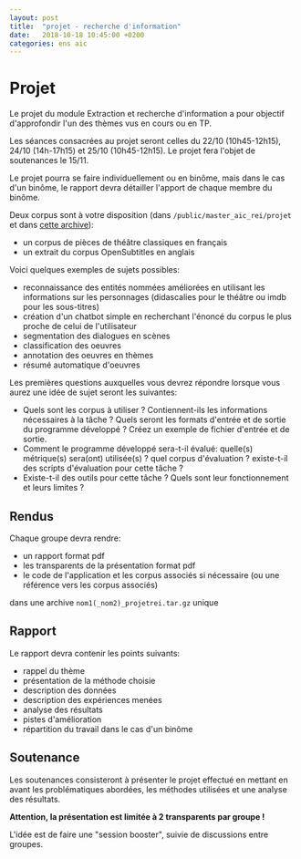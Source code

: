 ```yaml
---
layout: post
title:  "projet - recherche d'information"
date:   2018-10-18 10:45:00 +0200
categories: ens aic
---
```

# Projet
Le projet du module Extraction et recherche d'information a pour objectif d'approfondir l'un des thèmes vus en cours ou en TP.

Les séances consacrées au projet seront celles du 22/10 (10h45-12h15), 24/10 (14h-17h15) et 25/10 (10h45-12h15). Le projet fera l'objet de soutenances le 15/11.

Le projet pourra se faire individuellement ou en binôme, mais dans le cas d'un binôme, le rapport devra détailler l'apport de chaque membre du binôme.

Deux corpus sont à votre disposition (dans `/public/master_aic_rei/projet` et dans [cette archive](https://annlor.github.io/docs/corpus.tar.gz)):
- un corpus de pièces de théâtre classiques en français
- un extrait du corpus OpenSubtitles en anglais

Voici quelques exemples de sujets possibles:
- reconnaissance des entités nommées améliorées en utilisant les informations sur les personnages (didascalies pour le théâtre ou imdb pour les sous-titres)
- création d'un chatbot simple en recherchant l'énoncé du corpus le plus proche de celui de l'utilisateur
- segmentation des dialogues en scènes
- classification des oeuvres
- annotation des oeuvres en thèmes
- résumé automatique d'oeuvres

Les premières questions auxquelles vous devrez répondre lorsque vous aurez une idée de sujet seront les suivantes:
- Quels sont les corpus à utiliser ? Contiennent-ils les informations nécessaires à la tâche ? Quels seront les formats d'entrée et de sortie du programme développé ? Créez un exemple de fichier d'entrée et de sortie.
- Comment le programme développé sera-t-il évalué: quelle(s) métrique(s) sera(ont) utilisée(s) ? quel corpus d'évaluation ? existe-t-il des scripts d'évaluation pour cette tâche ?
- Existe-t-il des outils pour cette tâche ? Quels sont leur fonctionnement et leurs limites ?

## Rendus

Chaque groupe devra rendre:
- un rapport format pdf
- les transparents de la présentation format pdf
- le code de l'application et les corpus associés si nécessaire (ou une référence vers les corpus associés)

dans une archive `nom1(_nom2)_projetrei.tar.gz` unique 

## Rapport
Le rapport devra contenir les points suivants:
- rappel du thème
- présentation de la méthode choisie
- description des données
- description des expériences menées
- analyse des résultats
- pistes d'amélioration
- répartition du travail dans le cas d'un binôme

## Soutenance
Les soutenances consisteront à présenter le projet effectué en mettant en avant les problématiques abordées, les méthodes utilisées et une analyse des résultats.

**Attention, la présentation est limitée à 2 transparents par groupe !**

L'idée est de faire une "session booster", suivie de discussions entre groupes.